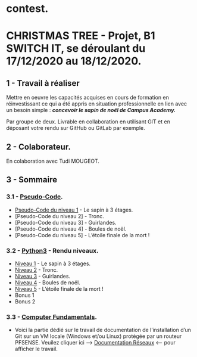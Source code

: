 # contest.

# CHRISTMAS TREE - Projet, B1 SWITCH IT, se déroulant du 17/12/2020 au 18/12/2020.

## 1 - Travail à réaliser

Mettre en oeuvre les capacités acquises en cours de formation en réinvestissant ce qui a été
appris en situation professionnelle en lien avec un besoin simple : ***concevoir le sapin de
noël de Campus Academy.***

Par groupe de deux. Livrable en collaboration en utilisant GIT et en déposant votre rendu
sur GitHub ou GitLab par exemple.

## 2 - Colaborateur.

En colaboration avec Tudi MOUGEOT.

## 3 - Sommaire

### 3.1 - [Pseudo-Code](pseudo-code).

- [Pseudo-Code du niveau 1](pseudo-code-niv-1) - Le sapin à 3 étages.
- [Pseudo-Code du niveau 2] - Tronc.
- [Pseudo-Code du niveau 3] - Guirlandes.
- [Pseudo-Code du niveau 4] - Boules de noël.
- [Pseudo-Code du niveau 5] - L’étoile finale de la mort !

### 3.2 - [Python3](python3) - Rendu niveaux.

- [Niveau 1](niveau-1) - Le sapin à 3 étages.
- [Niveau 2](niveau-2) - Tronc.
- [Niveau 3](niveau-3) - Guirlandes.
- [Niveau 4](niveau-4) - Boules de noël.
- [Niveau 5](niveau-5) - L’étoile finale de la mort !
- Bonus 1
- Bonus 2

### 3.3 - [Computer Fundamentals](computer_fundamentals).

- Voici la partie dédié sur le travail de documentation de l’installation d’un Git sur un VM locale (Windows et/ou Linux)
  protégée par un routeur PFSENSE.
  Veuilez cliquer ici --> [Documentation Réseaux](documentation_reseaux) <-- pour afficher le travail.